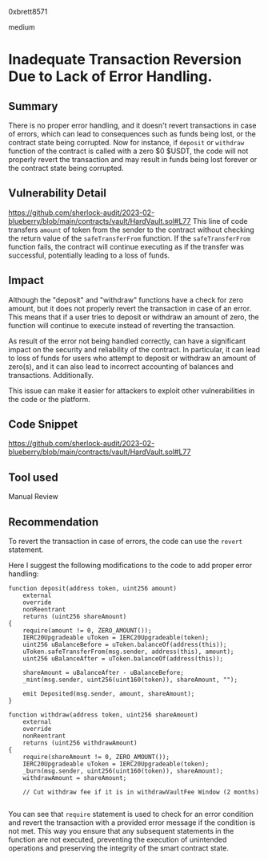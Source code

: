 0xbrett8571

medium

# Inadequate Transaction Reversion Due to Lack of Error Handling.

## Summary
There is no proper error handling, and it doesn't revert transactions in case of errors, which can lead to consequences such as funds being lost, or the contract state being corrupted. Now for instance, if `deposit` or `withdraw` function of the contract is called with a zero $0 $USDT, the code will not properly revert the transaction and may result in funds being lost forever or the contract state being corrupted.

## Vulnerability Detail
https://github.com/sherlock-audit/2023-02-blueberry/blob/main/contracts/vault/HardVault.sol#L77
This line of code transfers `amount` of token from the sender to the contract without checking the return value of the `safeTransferFrom` function. If the `safeTransferFrom` function fails, the contract will continue executing as if the transfer was successful, potentially leading to a loss of funds.

## Impact
Although the "deposit" and "withdraw" functions have a check for zero amount, but it does not properly revert the transaction in case of an error. This means that if a user tries to deposit or withdraw an amount of zero, the function will continue to execute instead of reverting the transaction.

As result of the error not being handled correctly, can have a significant impact on the security and reliability of the contract. In particular, it can lead to loss of funds for users who attempt to deposit or withdraw an amount of zero(s), and it can also lead to incorrect accounting of balances and transactions. Additionally.

This issue can make it easier for attackers to exploit other vulnerabilities in the code or the platform.

## Code Snippet
https://github.com/sherlock-audit/2023-02-blueberry/blob/main/contracts/vault/HardVault.sol#L77

## Tool used

Manual Review

## Recommendation
To revert the transaction in case of errors, the code can use the `revert` statement.

Here I suggest the following modifications to the code to add proper error handling:

```solidity
function deposit(address token, uint256 amount)
    external
    override
    nonReentrant
    returns (uint256 shareAmount)
{
    require(amount != 0, ZERO_AMOUNT());
    IERC20Upgradeable uToken = IERC20Upgradeable(token);
    uint256 uBalanceBefore = uToken.balanceOf(address(this));
    uToken.safeTransferFrom(msg.sender, address(this), amount);
    uint256 uBalanceAfter = uToken.balanceOf(address(this));

    shareAmount = uBalanceAfter - uBalanceBefore;
    _mint(msg.sender, uint256(uint160(token)), shareAmount, "");

    emit Deposited(msg.sender, amount, shareAmount);
}

function withdraw(address token, uint256 shareAmount)
    external
    override
    nonReentrant
    returns (uint256 withdrawAmount)
{
    require(shareAmount != 0, ZERO_AMOUNT());
    IERC20Upgradeable uToken = IERC20Upgradeable(token);
    _burn(msg.sender, uint256(uint160(token)), shareAmount);
    withdrawAmount = shareAmount;

    // Cut withdraw fee if it is in withdrawVaultFee Window (2 months)
  
```
You can see that `require` statement is used to check for an error condition and revert the transaction with a provided error message if the condition is not met. This way you ensure that any subsequent statements in the function are not executed, preventing the execution of unintended operations and preserving the integrity of the smart contract state.